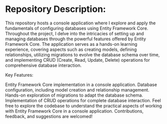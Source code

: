 # Repository Description:

This repository hosts a console application where I explore and apply the fundamentals of configuring databases using Entity Framework Core. Throughout the project, I delve into the intricacies of setting up and managing databases through the powerful features offered by Entity Framework Core. The application serves as a hands-on learning experience, covering aspects such as creating models, defining relationships, utilizing migrations to evolve the database schema over time, and implementing CRUD (Create, Read, Update, Delete) operations for comprehensive database interaction.

Key Features:

Entity Framework Core implementation in a console application.
Database configuration, including model creation and relationship management.
Hands-on exploration of migrations to adapt the database schema.
Implementation of CRUD operations for complete database interaction.
Feel free to explore the codebase to understand the practical aspects of working with Entity Framework Core in a console application. Contributions, feedback, and suggestions are welcomed!